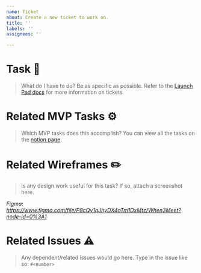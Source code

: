 ```yaml
---
name: Ticket
about: Create a new ticket to work on.
title: ''
labels: ''
assignees: ''

---
```


# Task 🔨

> What do I have to do? Be as specific as possible. Refer to the [Launch Pad docs](https://docs.ubclaunchpad.com/handbook/project-management/sprints#managing-tasks) for more information on tickets.

# Related MVP Tasks ⚙️ 

> Which MVP tasks does this accomplish? You can view all the tasks on the [notion page](https://www.notion.so/cc1e5567317a4591a016c73e405c3ae0?v=c5603d174e77451b9b027f9818e9c513).

# Related Wireframes ✏️ 

> Is any design work useful for this task? If so, attach a screenshot here.

_Figma: https://www.figma.com/file/P8cQy1qJhyDX4oTm1DxMtz/When3Meet?node-id=0%3A1_

# Related Issues ⚠️ 

> Any dependent/related issues would go here. Type in the issue like so: `#<number>`
